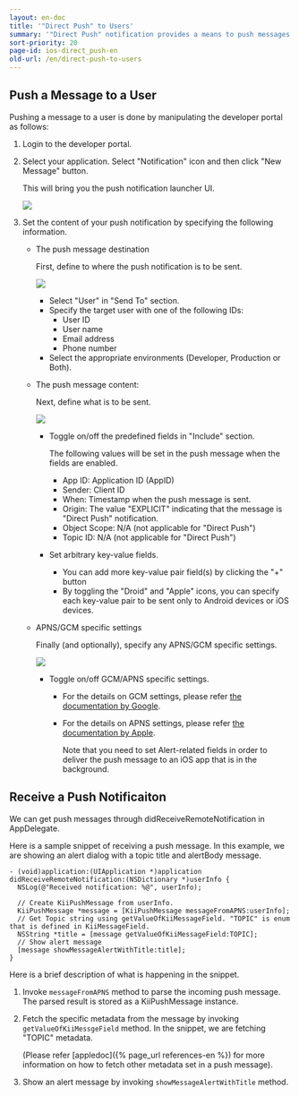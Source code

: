 ```yaml
---
layout: en-doc
title: '"Direct Push" to Users'
summary: '"Direct Push" notification provides a means to push messages directly to a certain user. The feature is intended to be used by an app developer only. An app developer can select any application user and directly push a message to this user by manipulating the developer portal.'
sort-priority: 20
page-id: ios-direct_push-en
old-url: /en/direct-push-to-users
---
```

## Push a Message to a User

Pushing a message to a user is done by manipulating the developer portal as follows:

1. Login to the developer portal.
1. Select your application.  Select "Notification" icon and then click "New Message" button.

    This will bring you the push notification launcher UI.

    ![](01.png)

1. Set the content of your push notification by specifying the following information.
    * The push message destination

        First, define to where the push notification is to be sent.

        ![](02.png)

        * Select "User" in "Send To" section.
        * Specify the target user with one of the following IDs:
            * User ID
            * User name
            * Email address
            * Phone number
        * Select the appropriate environments (Developer, Production or Both).
    * The push message content:

        Next, define what is to be sent.

        ![](03.png)

        * Toggle on/off the predefined fields in "Include" section.

            The following values will be set in the push message when the fields are enabled.
            * App ID: Application ID (AppID)
            * Sender: Client ID
            * When: Timestamp when the push message is sent.
            * Origin: The value "EXPLICIT" indicating that the message is "Direct Push" notification.
            * Object Scope: N/A (not applicable for "Direct Push")
            * Topic ID: N/A (not applicable for "Direct Push")

        * Set arbitrary key-value fields.
            * You can add more key-value pair field(s) by clicking the "+" button
            * By toggling the "Droid" and "Apple" icons, you can specify each key-value pair to be sent only to Android devices or iOS devices.
    * APNS/GCM specific settings

        Finally (and optionally), specify any APNS/GCM specific settings.

        ![](04.png)

        * Toggle on/off GCM/APNS specific settings.
            * For the details on GCM settings, please refer [the documentation by Google](http://developer.android.com/google/gcm/gcm.html#server).
            * For the details on APNS settings, please refer [the documentation by Apple](http://developer.apple.com/library/mac/#documentation/NetworkingInternet/Conceptual/RemoteNotificationsPG/ApplePushService/ApplePushService.html).  

                Note that you need to set Alert-related fields in order to deliver the push message to an iOS app that is in the background.

## Receive a Push Notificaiton

We can get push messages through didReceiveRemoteNotification in AppDelegate.

Here is a sample snippet of receiving a push message.  In this example, we are showing an alert dialog with a topic title and alertBody message.

```objc
- (void)application:(UIApplication *)application didReceiveRemoteNotification:(NSDictionary *)userInfo {
  NSLog(@"Received notification: %@", userInfo);

  // Create KiiPushMessage from userInfo.
  KiiPushMessage *message = [KiiPushMessage messageFromAPNS:userInfo];
  // Get Topic string using getValueOfKiiMessageField. "TOPIC" is enum that is defined in KiiMessageField.
  NSString *title = [message getValueOfKiiMessageField:TOPIC];
  // Show alert message
  [message showMessageAlertWithTitle:title];
}
```

Here is a brief description of what is happening in the snippet.

1. Invoke `messageFromAPNS` method to parse the incoming push message.  The parsed result is stored as a KiiPushMessage instance.
1. Fetch the specific metadata from the message by invoking `getValueOfKiiMessgeField` method.  In the snippet, we are fetching "TOPIC" metadata.

    (Please refer [appledoc]({% page_url references-en %})  for more information on how to fetch other metadata set in a push message).
1. Show an alert message by invoking `showMessageAlertWithTitle` method.
